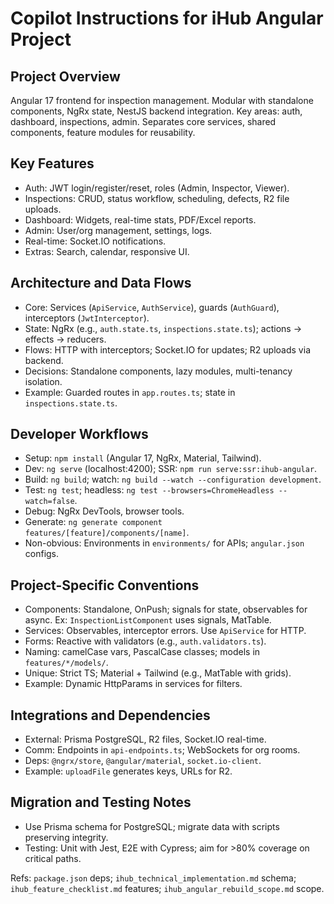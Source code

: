 # Copilot Instructions for iHub Angular Project

## Project Overview
Angular 17 frontend for inspection management. Modular with standalone components, NgRx state, NestJS backend integration. Key areas: auth, dashboard, inspections, admin. Separates core services, shared components, feature modules for reusability.

## Key Features
- Auth: JWT login/register/reset, roles (Admin, Inspector, Viewer).
- Inspections: CRUD, status workflow, scheduling, defects, R2 file uploads.
- Dashboard: Widgets, real-time stats, PDF/Excel reports.
- Admin: User/org management, settings, logs.
- Real-time: Socket.IO notifications.
- Extras: Search, calendar, responsive UI.

## Architecture and Data Flows
- Core: Services (`ApiService`, `AuthService`), guards (`AuthGuard`), interceptors (`JwtInterceptor`).
- State: NgRx (e.g., `auth.state.ts`, `inspections.state.ts`); actions → effects → reducers.
- Flows: HTTP with interceptors; Socket.IO for updates; R2 uploads via backend.
- Decisions: Standalone components, lazy modules, multi-tenancy isolation.
- Example: Guarded routes in `app.routes.ts`; state in `inspections.state.ts`.

## Developer Workflows
- Setup: `npm install` (Angular 17, NgRx, Material, Tailwind).
- Dev: `ng serve` (localhost:4200); SSR: `npm run serve:ssr:ihub-angular`.
- Build: `ng build`; watch: `ng build --watch --configuration development`.
- Test: `ng test`; headless: `ng test --browsers=ChromeHeadless --watch=false`.
- Debug: NgRx DevTools, browser tools.
- Generate: `ng generate component features/[feature]/components/[name]`.
- Non-obvious: Environments in `environments/` for APIs; `angular.json` configs.

## Project-Specific Conventions
- Components: Standalone, OnPush; signals for state, observables for async. Ex: `InspectionListComponent` uses signals, MatTable.
- Services: Observables, interceptor errors. Use `ApiService` for HTTP.
- Forms: Reactive with validators (e.g., `auth.validators.ts`).
- Naming: camelCase vars, PascalCase classes; models in `features/*/models/`.
- Unique: Strict TS; Material + Tailwind (e.g., MatTable with grids).
- Example: Dynamic HttpParams in services for filters.

## Integrations and Dependencies
- External: Prisma PostgreSQL, R2 files, Socket.IO real-time.
- Comm: Endpoints in `api-endpoints.ts`; WebSockets for org rooms.
- Deps: `@ngrx/store`, `@angular/material`, `socket.io-client`.
- Example: `uploadFile` generates keys, URLs for R2.

## Migration and Testing Notes
- Use Prisma schema for PostgreSQL; migrate data with scripts preserving integrity.
- Testing: Unit with Jest, E2E with Cypress; aim for >80% coverage on critical paths.

Refs: `package.json` deps; `ihub_technical_implementation.md` schema; `ihub_feature_checklist.md` features; `ihub_angular_rebuild_scope.md` scope.

